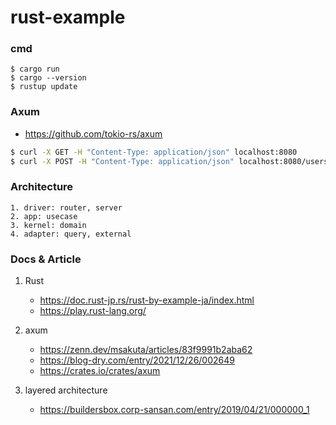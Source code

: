 # rust-example

### cmd
```
$ cargo run
$ cargo --version
$ rustup update
```

### Axum
 - https://github.com/tokio-rs/axum

```sh
$ curl -X GET -H "Content-Type: application/json" localhost:8080
$ curl -X POST -H "Content-Type: application/json" localhost:8080/users -d '{"username" : "user1"}' 

```

### Architecture
    1. driver: router, server  
    2. app: usecase
    3. kernel: domain
    4. adapter: query, external

### Docs & Article
1. Rust
    - https://doc.rust-jp.rs/rust-by-example-ja/index.html
    - https://play.rust-lang.org/

2. axum
    - https://zenn.dev/msakuta/articles/83f9991b2aba62
    - https://blog-dry.com/entry/2021/12/26/002649
    - https://crates.io/crates/axum
3. layered architecture
    - https://buildersbox.corp-sansan.com/entry/2019/04/21/000000_1
    